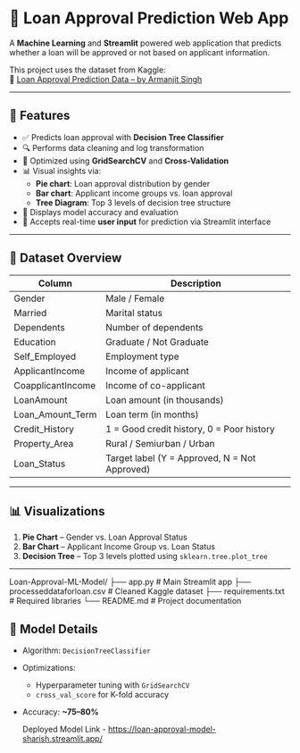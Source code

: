 # 🏦 Loan Approval Prediction Web App

A **Machine Learning** and **Streamlit** powered web application that predicts whether a loan will be approved or not based on applicant information.

This project uses the dataset from Kaggle:  
🔗 [Loan Approval Prediction Data – by Armanjit Singh](https://www.kaggle.com/datasets/armanjitsingh/loan-approval-prediction-data)


---  

## 🚀 Features

- ✅ Predicts loan approval with **Decision Tree Classifier**
- 🔍 Performs data cleaning and log transformation
- 🎯 Optimized using **GridSearchCV** and **Cross-Validation**
- 📊 Visual insights via:
  - **Pie chart**: Loan approval distribution by gender
  - **Bar chart**: Applicant income groups vs. loan approval
  - **Tree Diagram**: Top 3 levels of decision tree structure
- 🧾 Displays model accuracy and evaluation
- 📝 Accepts real-time **user input** for prediction via Streamlit interface

---

## 📁 Dataset Overview

| Column             | Description                                |
|-------------------|--------------------------------------------|
| Gender            | Male / Female                              |
| Married           | Marital status                             |
| Dependents        | Number of dependents                       |
| Education         | Graduate / Not Graduate                    |
| Self_Employed     | Employment type                            |
| ApplicantIncome   | Income of applicant                        |
| CoapplicantIncome | Income of co-applicant                     |
| LoanAmount        | Loan amount (in thousands)                 |
| Loan_Amount_Term  | Loan term (in months)                      |
| Credit_History    | 1 = Good credit history, 0 = Poor history  |
| Property_Area     | Rural / Semiurban / Urban                  |
| Loan_Status       | Target label (Y = Approved, N = Not Approved) |

---

## 📊 Visualizations

1. **Pie Chart** – Gender vs. Loan Approval Status  
2. **Bar Chart** – Applicant Income Group vs. Loan Status  
3. **Decision Tree** – Top 3 levels plotted using `sklearn.tree.plot_tree`

---

Loan-Approval-ML-Model/
├── app.py                     # Main Streamlit app
├── processeddataforloan.csv   # Cleaned Kaggle dataset
├── requirements.txt           # Required libraries
└── README.md                  # Project documentation



## 🧠 Model Details

- Algorithm: `DecisionTreeClassifier`
- Optimizations:
  - Hyperparameter tuning with `GridSearchCV`
  - `cross_val_score` for K-fold accuracy
- Accuracy: **~75–80%**


  Deployed Model Link - https://loan-approval-model-sharish.streamlit.app/



